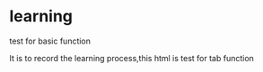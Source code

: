 # learning
test for basic function

It is to record the learning process,this html is test for tab function 

